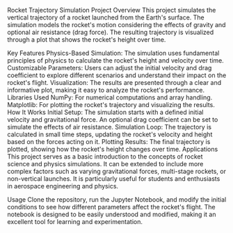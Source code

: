 Rocket Trajectory Simulation
Project Overview
This project simulates the vertical trajectory of a rocket launched from the Earth's surface. The simulation models the rocket's motion considering the effects of gravity and optional air resistance (drag force). The resulting trajectory is visualized through a plot that shows the rocket's height over time.

Key Features
Physics-Based Simulation: The simulation uses fundamental principles of physics to calculate the rocket's height and velocity over time.
Customizable Parameters: Users can adjust the initial velocity and drag coefficient to explore different scenarios and understand their impact on the rocket's flight.
Visualization: The results are presented through a clear and informative plot, making it easy to analyze the rocket's performance.
Libraries Used
NumPy: For numerical computations and array handling.
Matplotlib: For plotting the rocket's trajectory and visualizing the results.
How It Works
Initial Setup: The simulation starts with a defined initial velocity and gravitational force. An optional drag coefficient can be set to simulate the effects of air resistance.
Simulation Loop: The trajectory is calculated in small time steps, updating the rocket's velocity and height based on the forces acting on it.
Plotting Results: The final trajectory is plotted, showing how the rocket's height changes over time.
Applications
This project serves as a basic introduction to the concepts of rocket science and physics simulations. It can be extended to include more complex factors such as varying gravitational forces, multi-stage rockets, or non-vertical launches. It is particularly useful for students and enthusiasts in aerospace engineering and physics.

Usage
Clone the repository, run the Jupyter Notebook, and modify the initial conditions to see how different parameters affect the rocket's flight. The notebook is designed to be easily understood and modified, making it an excellent tool for learning and experimentation.
